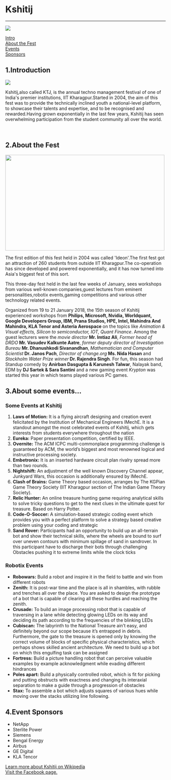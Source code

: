 
<html>
<body>
  <h1> Kshitij </h1>
  <hr />
  
  <img src="https://user-images.githubusercontent.com/50729639/57982676-26ef9880-7a66-11e9-94cf-b8d92af98cc8.jpg" />
 
  <a href="#intro">Intro</a> <br />
  <a href="#thefest">About the Fest</a> <br />
  <a href="#events">Events</a> <br />
  <a href="#sponsors">Sponsors</a> <br />
<a name="intro" />
   <h2>1.Introduction</h2>
   
   <img src="https://user-images.githubusercontent.com/50729639/57982794-87cba080-7a67-11e9-9206-316f27f10448.jpeg" />
     <p>Kshitij,also called KTJ, is the annual techno management festival of one of India's premier institutions, IIT Kharagpur.Started in 2004, the aim of this fest was to provide the technically inclined youth a national-level platform, to showcase their talents and expertise, and to be recognised and rewarded.Having grown exponentially in the last few years, Kshitij has seen overwhelming participation from the student community all over the world.</p>
  
  <br />
  <a name="thefest" />
  <h2>2.About the Fest</h2>
  
  <img src="https://user-images.githubusercontent.com/50729639/57982842-1dffc680-7a68-11e9-9863-92a0b2e6189d.jpg" height="300" width="500"/>
  <p>The first edition of this fest held in 2004 was called 'Ideon'.The first fest got an attraction of 260 students from outside IIT Kharagpur.The co-operation has since developed and powered exponentially, and it has now turned into Asia's biggest fest of this sort.</p>
  <p>This three-day fest held in the last few weeks of January, sees workshops from various well-known companies,guest lectures from eminent personalities,robotix events,gaming competitions and various other technology related events.</p>
  <p>Organized from 19 to 21 January 2018, the 15th season of Kshitij experienced workshops from <strong>Philips, Microsoft, Nvidia, Worldquant, Google Developers Group, IBM, Prana Studios, HPE, Intel, Mahindra And Mahindra, KLA Tenor and Asteria Aerospace </strong> on the topics like <em>Animation & Visual effects, Silicon to semiconductor, IOT, Quant Finance</em>. Among the guest lecturers were the <em>movie director</em><strong> Mr. Imtiaz Ali</strong>, <em>Former head of DRDO</em><strong> Mr. Vasudev Kalkunte Aatre</strong>, <em>former deputy director of Investigation Bureau </em><strong>Mr. Dhanushkodi Sivanandhan</strong>, <em>Mathematician and Computer Scientist</em><strong> Dr. Janos Pach</strong>,<em> Director of change.org</em><strong> Ms. Nida Hasan</strong> and <em>Stockholm Water Prize winner</em><strong> Dr. Rajendra Singh</strong>. For fun, this season had Standup comedy by <strong>Anirban Dasgupta & Karunesh Talwar</strong>, Nalayak band, EDM by <strong>DJ Sartek & Sara Santini</strong> and a new gaming event <em>Krypton</em> was started this year in which teams played various PC games.</p>
  
  <a name="events" />
  <h2>3.About some events...</h2>
  <h3>Some Events at Kshitij</h3>
  <ol>
    <li><strong>Laws of Motion:</strong> It is a flying aircraft designing and creation event felicitated by the Institution of Mechanical Engineers IMechE. It is a standout amongst the most celebrated events of Kshitij, which gets interests from students everywhere throughout the nation</li>
    <li><strong>Eureka:</strong> Paper presentation competition, certified by IEEE.</li>
    <li><strong>Overnite:</strong> The ACM ICPC multi-commonplace programming challenge is guaranteed by ACM, the world’s biggest and most renowned logical and instructive processing society.</li>
    <li><strong>Embetronix:</strong> It is an inserted hardware circuit plan rivalry spread more than two rounds.</li>
    <li><strong>Nightshift:</strong> An adjustment of the well known Discovery Channel appear, Junkyard Wars, this occasion is additionally ensured by IMechE.</li>
    <li><strong>Clash of Brains:</strong> Game Theory based occasion, arranges by The KGPian Game Theory Society (IIT Kharagpur section of The Indian Game Theory Society).</li>
    <li><strong>Relic Hunter:</strong> An online treasure hunting game requiring analytical skills to solve tricky questions to get to the next clues in the ultimate quest for treasure. Based on Harry Potter.</li>
    <li><strong>Code-O-Soccer:</strong> A simulation-based strategic coding event which provides you with a perfect platform to solve a strategy based creative problem using your coding and strategic</li>
    <li>
      <strong>Sand Rover:</strong> Participants had an opportunity to build up an all-terrain bot and show their technical
skills, where the wheels are bound to surf over uneven contours with minimum spillage
of sand in sandrover. In this participant have to discharge their bots through challenging
Obstacles pushing it to extreme limits while the clock ticks</li>
   </ol>
  
  <h3>Robotix Events</h3>
  <ul>
    <li><strong>Robowars:</strong> Build a robot and inspire it in the field to battle and win from different robots</li>
    <li><strong>Zenith:</strong> It is post-war time and the place is all in shambles, with rubble and trenches all over the place. You are asked to design the prototype of a bot that is capable of clearing all these hurdles and reaching the zenith.</li>
    <li><strong>Crusade:</strong> To build an image processing robot that is capable of traversing in a lane while detecting glowing LEDs on its way and deciding its path according to the frequencies of the blinking LEDs</li>
    <li><strong>Cubiscan:</strong> The labyrinth to the National Treasure ain’t easy, and definitely beyond our scope because it’s entrapped in debris. Furthermore, the gate to the treasure is opened only by knowing the correct volume of blocks of specific physical characteristics, which perhaps shows skilled ancient architecture. We need to build up a bot on which this engulfing task can be assigned</li>
    <li><strong>Fortress:</strong> Build a picture handling robot that can perceive valuable examples by example acknowledgment while evading different hindrances</li>
    <li><strong>Poles apart:</strong> Build a physically controlled robot, which is fit for picking and putting obstructs with exactness and changing its interaxial separation to make a guide through a progression of obstacles</li>
    <li><strong>Stax:</strong> To assemble a bot which adjusts squares of various hues while moving over the stacks utilizing line following.</li>
  </ul>
  
  <a name="sponsors" />
  <h2>4.Event Sponsors</h2>
  <ul>
  <li>NetApp</li>
  <li>Sterlite Power</li>
  <li>Siemens</li>
  <li>Bengal Energy</li>
  <li>Airbus</li>
  <li>GE Digital</li>
  <li>KLA Tencor</li>
  </ul>
  
  <footer>
  <a href="https://en.wikipedia.org/wiki/Kshitij">Learn more about Kshitij on Wikipedia</a>
  <br />
  <a href="https://www.facebook.com/ktj.iitkgp/">Visit the Facebook page.</a>
</footer>

  </body>
</html/>
